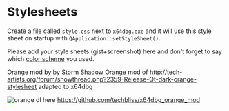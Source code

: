 # Stylesheets

Create a file called `style.css` next to `x64dbg.exe` and it will use this style sheet on startup with `QApplication::setStyleSheet()`.

Please add your style sheets (gist+screenshot) here and don't forget to say which [color scheme](https://github.com/x64dbg/x64dbg/wiki/Color-Schemes) you used.



Orange mod by by Storm Shadow
Orange mod of http://tech-artists.org/forum/showthread.php?2359-Release-Qt-dark-orange-stylesheet
adapted to x64dbg


![orange](https://cloud.githubusercontent.com/assets/3592375/15626539/3aa33eba-24c7-11e6-8d59-722527556791.png)
dl here
https://github.com/techbliss/x64dbg_orange_mod